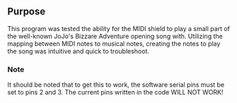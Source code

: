 ## Purpose ##
This program was tested the ability for the MIDI shield to play a small part of the well-known JoJo's Bizzare Adventure opening song with. Utilizing the mapping between MIDI notes to musical notes, creating the notes to play the song was intuitive and quick to troubleshoot. 

### Note ###
It should be noted that to get this to work, the software serial pins must be set to pins 2 and 3. The current pins written in the code WILL NOT WORK!
